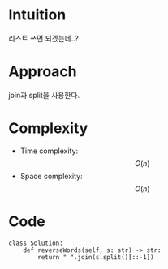# Intuition
리스트 쓰면 되겠는데..?

# Approach
join과 split을 사용한다.

# Complexity
- Time complexity: $$O(n)$$
- Space complexity: $$O(n)$$

# Code
```python3 []
class Solution:
    def reverseWords(self, s: str) -> str:
        return " ".join(s.split()[::-1])
```
